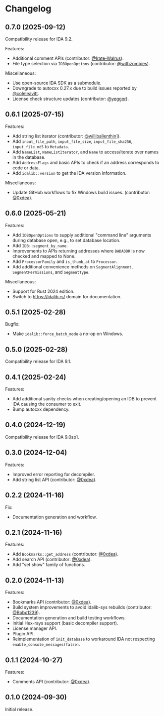 # Changelog

## 0.7.0 (2025-09-12)

Compatibility release for IDA 9.2.

Features:
- Additional comment APIs (contributor:
  [@Irate-Walrus](https://github.com/Irate-Walrus)).
- File type selection via `IDBOpenOptions` (contributor:
  [@withzombies](https://github.com/withzombies)).

Miscellaneous:
- Use open-source IDA SDK as a submodule.
- Downgrade to autocxx 0.27.x due to build issues reported by
  [@coleleavitt](https://github.com/coleleavitt).
- License check structure updates (contributor:
  [@yeggor](https://github.com/yeggor)).

## 0.6.1 (2025-07-15)

Features:
- Add string list iterator (contributor:
  [@williballenthin](https://github.com/williballenthin)]).
- Add `input_file_path`, `input_file_size`, `input_file_sha256`,
  `input_file_md5` to `Metadata`.
- Add `NameList`, `NameListIterator`, and `Name` to access/iterate over names
  in the database.
- Add `AddressFlags` and basic APIs to check if an address corresponds to code
  or data.
- Add `idalib::version` to get the IDA version information.

Miscellaneous:
- Update GitHub workflows to fix Windows build issues. (contributor:
  [@0xdea](https://github.com/0xdea)).

## 0.6.0 (2025-05-21)

Features:
- Add `IDBOpenOptions` to supply additional "command line" arguments during
  database open, e.g., to set database location.
- Add `IDB::segment_by_name`.
- Improvements to APIs returning addresses where `BADADDR` is now checked and
  mapped to None.
- Add `ProcessorFamily` and `is_thumb_at` to `Processor`.
- Add additional convenience methods on `SegmentAlignment`,
  `SegmentPermissions`, and `SegmentType`.

Miscellaneous:
- Support for Rust 2024 edition.
- Switch to https://idalib.rs/ domain for documentation.

## 0.5.1 (2025-02-28)

Bugfix:
- Make `idalib::force_batch_mode` a no-op on Windows.

## 0.5.0 (2025-02-28)

Compatibility release for IDA 9.1.

## 0.4.1 (2025-02-24)

Features:
- Add additional sanity checks when creating/opening an IDB to prevent IDA
  causing the consumer to exit.
- Bump autocxx dependency.

## 0.4.0 (2024-12-19)

Compatibility release for IDA 9.0sp1.

## 0.3.0 (2024-12-04)

Features:
- Improved error reporting for decompiler.
- Add string list API (contributor: [@0xdea](https://github.com/0xdea)).

## 0.2.2 (2024-11-16)

Fix:
- Documentation generation and workflow.

## 0.2.1 (2024-11-16)

Features:
- Add `Bookmarks::get_address` (contributor: [@0xdea](https://github.com/0xdea)).
- Add search API (contributor: [@0xdea](https://github.com/0xdea)).
- Add "set show" family of functions.

## 0.2.0 (2024-11-13)

Features:
- Bookmarks API (contributor: [@0xdea](https://github.com/0xdea)).
- Build system improvements to avoid idalib-sys rebuilds (contributor:
  [@Bobo1239](https://github.com/Bobo1239)).
- Documentation generation and build testing workflows.
- Initial Hex-rays support (basic decompiler support).
- License manager API.
- Plugin API.
- Reimplementation of `init_database` to workaround IDA not respecting
  `enable_console_messages(false)`.

## 0.1.1 (2024-10-27)

Features:
- Comments API (contributor: [@0xdea](https://github.com/0xdea)).

## 0.1.0 (2024-09-30)

Initial release.
